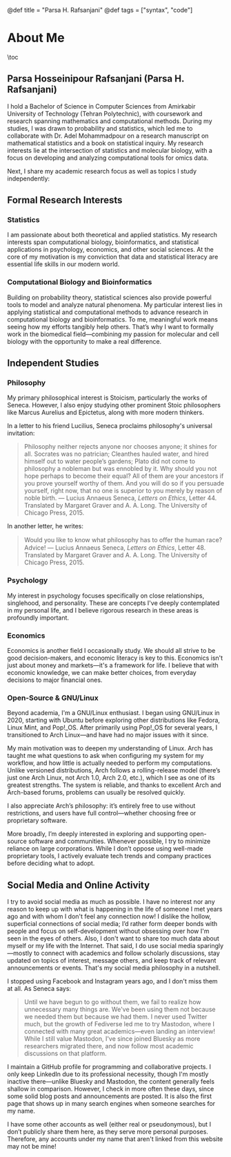 @def title = "Parsa H. Rafsanjani"
@def tags = ["syntax", "code"]

# About Me

\toc

## Parsa Hosseinipour Rafsanjani (Parsa H. Rafsanjani)

I hold a Bachelor of Science in Computer Sciences from Amirkabir University of Technology (Tehran Polytechnic),
with coursework and research spanning mathematics and computational methods.
During my studies, I was drawn to probability and statistics,
which led me to collaborate with Dr. Adel Mohammadpour on a research manuscript on mathematical statistics and a book on statistical inquiry.
My research interests lie at the intersection of statistics and molecular biology, with a focus on developing and analyzing computational tools for omics data.

Next, I share my academic research focus as well as topics I study independently:

## Formal Research Interests

### Statistics

I am passionate about both theoretical and applied statistics.
My research interests span computational biology, bioinformatics, and statistical applications in psychology, economics, and other social sciences.
At the core of my motivation is my conviction that data and statistical literacy are essential life skills in our modern world.

### Computational Biology and Bioinformatics

Building on probability theory, statistical sciences also provide powerful tools to model and analyze natural phenomena.
My particular interest lies in applying statistical and computational methods to advance research in computational biology and bioinformatics.
To me, meaningful work means seeing how my efforts tangibly help others.
That’s why I want to formally work in the biomedical field—combining my passion for molecular and cell biology with the opportunity to make a real difference.

## Independent Studies

### Philosophy

My primary philosophical interest is Stoicism, particularly the works of Seneca.
However, I also enjoy studying other prominent Stoic philosophers like Marcus Aurelius and Epictetus,
along with more modern thinkers.

In a letter to his friend Lucilius, Seneca proclaims philosophy's universal invitation:
> Philosophy neither rejects anyone nor chooses anyone; it shines
> for all. Socrates was no patrician; Cleanthes hauled water, and hired
> himself out to water people’s gardens; Plato did not come to philosophy
> a nobleman but was ennobled by it. Why should you not hope
> perhaps to become their equal? All of them are your ancestors if you
> prove yourself worthy of them. And you will do so if you persuade
> yourself, right now, that no one is superior to you merely by reason
> of noble birth.
― Lucius Annaeus Seneca, *Letters on Ethics*, Letter 44. Translated by Margaret Graver and A. A. Long. The University of Chicago Press, 2015.

In another letter, he writes:
> Would you like to know what philosophy has to oﬀer the human race? Advice!
― Lucius Annaeus Seneca, *Letters on Ethics*, Letter 48. Translated by Margaret Graver and A. A. Long. The University of Chicago Press, 2015.

### Psychology

My interest in psychology focuses specifically on close relationships, singlehood, and personality. These are concepts I've deeply contemplated in my personal life, and I believe rigorous research in these areas is profoundly important.

### Economics

Economics is another field I occasionally study.
We should all strive to be good decision-makers, and economic literacy is key to this.
Economics isn't just about money and markets—it's a framework for life.
I believe that with economic knowledge, we can make better choices, from everyday decisions to major financial ones.

### Open-Source & GNU/Linux

Beyond academia, I'm a GNU/Linux enthusiast.
I began using GNU/Linux in 2020,
starting with Ubuntu before exploring other distributions like Fedora, Linux Mint, and Pop!\_OS.
After primarily using Pop!_OS for several years, I transitioned to Arch Linux—and have had no major issues with it since.

My main motivation was to deepen my understanding of Linux.
Arch has taught me what questions to ask when configuring my system for my workflow,
and how little is actually needed to perform my computations.
Unlike versioned distributions, Arch follows a rolling-release model (there’s just one Arch Linux, not Arch 1.0, Arch 2.0, etc.),
which I see as one of its greatest strengths.
The system is reliable, and thanks to excellent Arch and Arch-based forums, problems can usually be resolved quickly.

I also appreciate Arch’s philosophy:
it’s entirely free to use without restrictions, and users have full control—whether choosing free or proprietary software.

More broadly, I’m deeply interested in exploring and supporting open-source software and communities.
Whenever possible, I try to minimize reliance on large corporations.
While I don’t oppose using well-made proprietary tools, I actively evaluate tech trends and company practices before deciding what to adopt.

## Social Media and Online Activity

I try to avoid social media as much as possible.
I have no interest nor any reason to keep up with what is happening in the life of someone I met years ago and with whom I don't feel any connection now!
I dislike the hollow, superficial connections of social media; I’d rather form deeper bonds with people and focus on self-development without obsessing over how I'm seen in the eyes of others.
Also, I don't want to share too much data about myself or my life with the Internet.
That said, I do use social media sparingly—mostly to connect with academics and follow scholarly discussions, stay updated on topics of interest, message others, and keep track of relevant announcements or events.
That's my social media philosophy in a nutshell.

I stopped using Facebook and Instagram years ago, and I don't miss them at all.
As Seneca says:
> Until we have begun to go without them, we fail to realize how unnecessary many things are. We've been using them not because we needed them but because we had them.
I never used Twitter much, but the growth of Fediverse led me to try Mastodon, where I connected with many great academics—even landing an interview!
While I still value Mastodon, I've since joined Bluesky as more researchers migrated there, and now follow most academic discussions on that platform.

I maintain a GitHub profile for programming and collaborative projects.
I only keep LinkedIn due to its professional necessity, though I'm mostly inactive there—unlike Bluesky and Mastodon, the content generally feels shallow in comparison.
However, I check in more often these days, since some solid blog posts and announcements are posted.
It is also the first page that shows up in many search engines when someone searches for my name.

I have some other accounts as well (either real or pseudonymous),
but I don’t publicly share them here, as they serve more personal purposes.
Therefore, any accounts under my name that aren't linked from this website may not be mine!